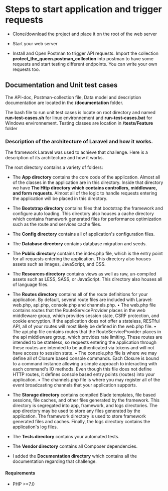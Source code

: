 # Steps to start application and trigger requests

- Clone/download the project and place it on the root of the web server

- Start your web server

- Install and Open Postman to trigger API requests. Import the collection **protect_the_queen.postman_collection** into postman to have some requests and start testing different endpoints. You can write your own requests too.


## Documentation and Unit test cases

The API-doc, Postman-collection file, Data model and description documentation are located in the **/documentation** folder.

The bash file to run unit test cases is locate on root directory and named **run-test-cases.sh** for linux environnement and **run-test-cases.bat** for Windows environnement. Testing classes are location in **/tests/Feature** folder

### Description of the architecture of Laravel and how it works.

The framework Laravel was used to achieve that challenge. Here is a description of its architecture and how it works.

The root directory contains a variety of folders:
-	The **App directory** contains the core code of the application. Almost all of the classes in the application are in this directory. 
Inside that directory we have **The Http directory which contains controllers, middleware, and form requests**. Almost all of the logic to handle requests entering the application will be placed in this directory.

-	The **Bootstrap directory** contains files that bootstrap the framework and configure auto loading. This directory also houses a cache directory which contains framework generated files for performance optimization such as the route and services cache files.

-	The **Config directory** contains all of application's configuration files.

-	The **Database directory** contains database migration and seeds.

-	The **Public directory** contains the index.php file, which is the entry point for all requests entering the application. This directory also houses assets such as images, JavaScript, and CSS.

-	The **Resources directory** contains views as well as raw, un-compiled assets such as LESS, SASS, or JavaScript. This directory also houses all of language files.

-	The **Routes directory** contains all of the route definitions for your application. By default, several route files are included with Laravel:  web.php, api.php, console.php and channels.php.
•	The web.php file contains routes that the RouteServiceProvider places in the web middleware group, which provides session state, CSRF protection, and cookie encryption. If the application does not offer a stateless, RESTful API, all of your routes will most likely be defined in the web.php file.
•	The api.php file contains routes that the RouteServiceProvider places in the api middleware group, which provides rate limiting. These routes are intended to be stateless, so requests entering the application through these routes are intended to be authenticated via tokens and will not have access to session state.
•	The console.php file is where we may define all of Closure based console commands. Each Closure is bound to a command instance allowing a simple approach to interacting with each command's IO methods. Even though this file does not define HTTP routes, it defines console based entry points (routes) into your application.
•	The channels.php file is where you may register all of the event broadcasting channels that your application supports.

-	The **Storage directory** contains compiled Blade templates, file based sessions, file caches, and other files generated by the framework. This directory is segregated into app, framework, and logs directories. The app directory may be used to store any files generated by the application. The framework directory is used to store framework generated files and caches. Finally, the logs directory contains the application's log files.

-	The **Tests directory** contains your automated tests.

-	The **Vendor directory** contains all Composer dependencies.

-	I added the **Documentation directory** which contains all the documentation regarding that challenge.


#### Requirements

- PHP >=7.0
